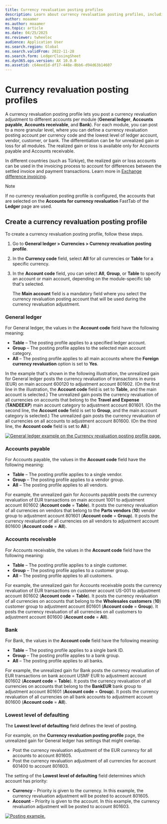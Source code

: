 ```yaml
---
title: Currency revaluation posting profiles
description: Learn about currency revaluation posting profiles, including a step-by-step process for creating a currency revaluation posting profile.
author: moaamer
ms.author: moaamer
ms.topic: article
ms.date: 04/25/2025
ms.reviewer: twheeloc
audience: Application User
ms.search.region: Global
ms.search.validFrom: 2022-11-28
ms.search.form: LedgerClosingSheet
ms.dyn365.ops.version: AX 10.0.0
ms.assetid: c64eed1d-df17-448e-8bb6-d94d63b14607
---
```


# Currency revaluation posting profiles

A currency revaluation posting profile lets you post a currency revaluation adjustment to different accounts per module (**General ledger**, **Accounts payable**, **Accounts receivable**, and **Bank**). For each module, you can post to a more granular level, where you can define a currency revaluation posting account per currency code and the lowest level of ledger account, vendor, customer, or bank. The differentiation can be for unrealized gain or loss for all modules. The realized gain or loss is available only for Accounts payable and Accounts receivable.

In different countries (such as Türkiye), the realized gain or loss accounts can be used in the invoicing process to account for differences between the settled invoice and payment transactions. Learn more in [Exchange difference invoicing](../localizations/turkiye/emea-tur-exchange-difference-invoicing.md).

> [!NOTE]
> If no currency revaluation posting profile is configured, the accounts that are selected on the **Accounts for currency revaluation** FastTab of the **Ledger** page are used.

## Create a currency revaluation posting profile

To create a currency revaluation posting profile, follow these steps.

1. Go to **General ledger \> Currencies \> Currency revaluation posting profile**.
2. In the **Currency code** field, select **All** for all currencies or **Table** for a specific currency.
3. In the **Account code** field, you can select **All**, **Group**, or **Table** to specify an account or main account, depending on the module-specific tab that's selected.

    The **Main account** field is a mandatory field where you select the currency revaluation posting account that will be used during the currency revaluation adjustment.

### General ledger

For General ledger, the values in the **Account code** field have the following meaning:

- **Table** – The posting profile applies to a specified ledger account.
- **Group** – The posting profile applies to the selected main account category.
- **All** – The posting profile applies to all main accounts where the **Foreign currency revaluation** option is set to **Yes**.

In the example that's shown in the following illustration, the unrealized gain for General ledger posts the currency revaluation of transactions in euros (EUR) on main account 600120 to adjustment account 801602. (On the first line in the illustration, the **Account code** field is set to **Table**, and the main account is selected.) The unrealized gain posts the currency revaluation of all currencies on accounts that belong to the **Travel and Expense** (**TANDEEXP**) main account category to adjustment account 801601. (On the second line, the **Account code** field is set to **Group**, and the main account category is selected.) The unrealized gain posts the currency revaluation of all currencies on all accounts to adjustment account 801600. (On the third line, the **Account code** field is set to **All**.)

[![General ledger example on the Currency revaluation posting profile page.](./media/Postingprofile1.png)](./media/Postingprofile1.png)

### Accounts payable

For Accounts payable, the values in the **Account code** field have the following meaning:

- **Table** – The posting profile applies to a single vendor.
- **Group** – The posting profile applies to a vendor group.
- **All** – The posting profile applies to all vendors.

For example, the unrealized gain for Accounts payable posts the currency revaluation of EUR transactions on main account 1001 to adjustment account 801602 (**Account code** = **Table**). It posts the currency revaluation of all currencies on vendors that belong to the **Parts vendors** (**10**) vendor group to adjustment account 801601 (**Account code** = **Group**). It posts the currency revaluation of all currencies on all vendors to adjustment account 801600 (**Account code** = **All**).

### Accounts receivable

For Accounts receivable, the values in the **Account code** field have the following meaning:

- **Table** – The posting profile applies to a single customer.
- **Group** – The posting profile applies to a customer group.
- **All** – The posting profile applies to all customers.

For example, the unrealized gain for Accounts receivable posts the currency revaluation of EUR transactions on customer account US-001 to adjustment account 801602 (**Account code** = **Table**). It posts the currency revaluation of all currencies on accounts that belong to the **Wholesales customers** (**10**) customer group to adjustment account 801601 (**Account code** = **Group**). It posts the currency revaluation of all currencies on all customers to adjustment account 801600 (**Account code** = **All**).

### Bank

For Bank, the values in the **Account code** field have the following meaning:

- **Table** – The posting profile applies to a single bank ID.
- **Group** – The posting profile applies to a bank group.
- **All** – The posting profile applies to all banks.

For example, the unrealized gain for Bank posts the currency revaluation of EUR transactions on bank account USMF EUR to adjustment account 801602 (**Account code** = **Table**). It posts the currency revaluation of all currencies on accounts that belong to the **BankEUR** bank group to adjustment account 801601 (**Account code** = **Group**). It posts the currency revaluation of all currencies on all bank accounts to adjustment account 801600 (**Account code** = **All**).

### Lowest level of defaulting

The **Lowest level of defaulting** field defines the level of posting.

For example, on the **Currency revaluation posting profile** page, the unrealized gain for General ledger has settings that might overlap.

- Post the currency revaluation adjustment of the EUR currency for all accounts to account 801605.
- Post the currency revaluation adjustment of all currencies for account 601400 to account 801603.

The setting of the **Lowest level of defaulting** field determines which account has priority:

- **Currency** – Priority is given to the currency. In this example, the currency revaluation adjustment will be posted to account 801605.
- **Account** – Priority is given to the account. In this example, the currency revaluation adjustment will be posted to account 801603.

[![Posting example.](./media/Lowestlevel2.png)](./media/Lowestlevel2.png)
